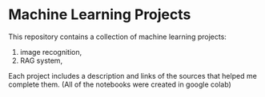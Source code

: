 # Machine Learning Projects
This repository contains a collection of machine learning projects:

1. image recognition,
2. RAG system,

Each project includes a description and links of the sources that helped me complete them.
(All of the notebooks were created in google colab)
